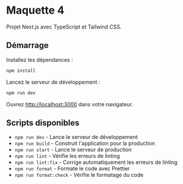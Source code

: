 # Maquette 4

Projet Next.js avec TypeScript et Tailwind CSS.

## Démarrage

Installez les dépendances :

```bash
npm install
```

Lancez le serveur de développement :

```bash
npm run dev
```

Ouvrez [http://localhost:3000](http://localhost:3000) dans votre navigateur.

## Scripts disponibles

- `npm run dev` - Lance le serveur de développement
- `npm run build` - Construit l'application pour la production
- `npm run start` - Lance le serveur de production
- `npm run lint` - Vérifie les erreurs de linting
- `npm run lint:fix` - Corrige automatiquement les erreurs de linting
- `npm run format` - Formate le code avec Prettier
- `npm run format:check` - Vérifie le formatage du code

